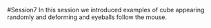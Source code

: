 #Session7
In this session we introduced examples of cube appearing randomly and deforming and eyeballs follow the mouse.

